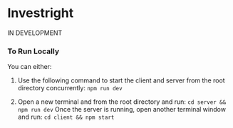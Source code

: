 # Investright

IN DEVELOPMENT

### To Run Locally

You can either:

1. Use the following command to start the client and server from the root directory concurrently:
   `npm run dev`

2. Open a new terminal and from the root directory and run:
   `cd server && npm run dev`
   Once the server is running, open another terminal window and run:
   `cd client && npm start`
